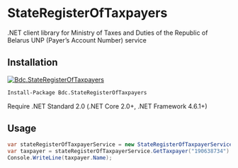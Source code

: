 StateRegisterOfTaxpayers
=

.NET client library for Ministry of Taxes and Duties of the Republic of Belarus UNP (Payer’s Account Number) service

## Installation

[![Bdc.StateRegisterOfTaxpayers](https://img.shields.io/nuget/v/Bdc.StateRegisterOfTaxpayers.svg)](https://www.nuget.org/packages/Bdc.StateRegisterOfTaxpayers/)

```cmd
Install-Package Bdc.StateRegisterOfTaxpayers
```

Require .NET Standard 2.0 (.NET Core 2.0+, .NET Framework 4.6.1+)

## Usage

```csharp
var stateRegisterOfTaxpayerService = new StateRegisterOfTaxpayerService();
var taxpayer = stateRegisterOfTaxpayerService.GetTaxpayer("190638734").Result;
Console.WriteLine(taxpayer.Name);
```

